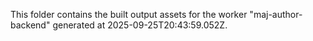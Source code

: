 This folder contains the built output assets for the worker "maj-author-backend" generated at 2025-09-25T20:43:59.052Z.
